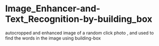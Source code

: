 # Image_Enhancer-and-Text_Recognition-by-building_box 

autocropped and enhanced image of a random click photo , and used to find the words in the image using building-box

